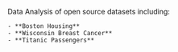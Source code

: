 Data Analysis of open source datasets including:

	- **Boston Housing**
	- **Wisconsin Breast Cancer**
	- **Titanic Passengers**
